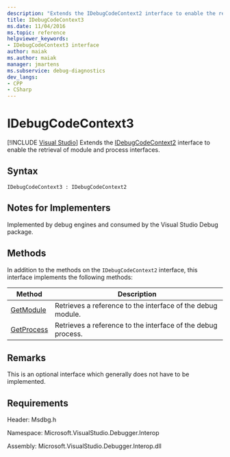 ```yaml
---
description: "Extends the IDebugCodeContext2 interface to enable the retrieval of module and process interfaces."
title: IDebugCodeContext3
ms.date: 11/04/2016
ms.topic: reference
helpviewer_keywords:
- IDebugCodeContext3 interface
author: maiak
ms.author: maiak
manager: jmartens
ms.subservice: debug-diagnostics
dev_langs:
- CPP
- CSharp
---
```

# IDebugCodeContext3

 [!INCLUDE [Visual Studio](~/includes/applies-to-version/vs-windows-only.md)]
Extends the [IDebugCodeContext2](../../../extensibility/debugger/reference/idebugcodecontext2.md) interface to enable the retrieval of module and process interfaces.

## Syntax

```
IDebugCodeContext3 : IDebugCodeContext2
```

## Notes for Implementers
 Implemented by debug engines and consumed by the Visual Studio Debug package.

## Methods
 In addition to the methods on the `IDebugCodeContext2` interface, this interface implements the following methods:

|Method|Description|
|------------|-----------------|
|[GetModule](../../../extensibility/debugger/reference/idebugcodecontext3-getmodule.md)|Retrieves a reference to the interface of the debug module.|
|[GetProcess](../../../extensibility/debugger/reference/idebugcodecontext3-getprocess.md)|Retrieves a reference to the interface of the debug process.|

## Remarks
 This is an optional interface which generally does not have to be implemented.

## Requirements
 Header: Msdbg.h

 Namespace: Microsoft.VisualStudio.Debugger.Interop

 Assembly: Microsoft.VisualStudio.Debugger.Interop.dll

